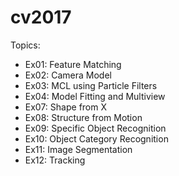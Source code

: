 # cv2017

Topics:
- Ex01: Feature Matching
- Ex02: Camera Model
- Ex03: MCL using Particle Filters
- Ex04: Model Fitting and Multiview
- Ex07: Shape from X
- Ex08: Structure from Motion
- Ex09: Specific Object Recognition
- Ex10: Object Category Recognition
- Ex11: Image Segmentation
- Ex12: Tracking